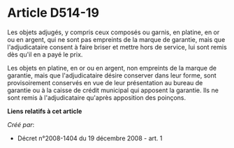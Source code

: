 # Article D514-19

Les objets adjugés, y compris ceux composés ou garnis, en platine, en or ou en argent, qui ne sont pas empreints de la marque
de garantie, mais que l'adjudicataire consent à faire briser et mettre hors de service, lui sont remis dès qu'il en a payé le
prix.

Les objets en platine, en or ou en argent, non empreints de la marque de garantie, mais que l'adjudicataire désire conserver
dans leur forme, sont provisoirement conservés en vue de leur présentation au bureau de garantie ou à la caisse de crédit
municipal qui apposent la garantie. Ils ne sont remis à l'adjudicataire qu'après apposition des poinçons.

**Liens relatifs à cet article**

_Créé par_:

  - Décret n°2008-1404 du 19 décembre 2008 - art. 1
